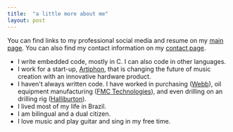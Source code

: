 ```yaml
---
title:  "a little more about me"
layout: post
---
```

You can find links to my professional social media and resume on my [main page][main-page].
You can also find my contact information on my [contact page][contact-page].

- I write embedded code, mostly in C. I can also code in other languages.
- I work for a start-up, [Artiphon][artiphon-page], that is changing the future of music creation with an innovative hardware product.
- I haven't always written code. I have worked in purchasing ([Webb][webb-page]), oil equipment manufacturing ([FMC Technologies][fmc-page]), and even drilling on an drilling rig ([Halliburton][halliburton-page]).
- I lived most of my life in Brazil.
- I am bilingual and a dual citizen.
- I love music and play guitar and sing in my free time.

<!-- You’ll find this post in your `_posts` directory. Go ahead and edit it and re-build the site to see your changes. You can rebuild the site in many different ways, but the most common way is to run `jekyll serve --watch`, which launches a web server and auto-regenerates your site when a file is updated.

To add new posts, simply add a file in the `_posts` directory that follows the convention `YYYY-MM-DD-name-of-post.ext` and includes the necessary front matter. Take a look at the source for this post to get an idea about how it works.

Jekyll also offers powerful support for code snippets:

``` ruby
def print_hi(name)
  puts "Hi, #{name}"
end
print_hi('Tom')
#=> prints 'Hi, Tom' to STDOUT.
```

Check out the [Jekyll docs][jekyll] for more info on how to get the most out of Jekyll. File all bugs/feature requests at [Jekyll’s GitHub repo][jekyll-gh]. If you have questions, you can ask them on [Jekyll’s dedicated Help repository][jekyll-help]. -->

[main-page]:   http://www.bergin.pro
[contact-page]: /contact.html
[artiphon-page]: http://www.artiphon.com
[webb-page]:   http://www.webb.com.br
[fmc-page]:   http://www.fmctechnologies.com
[halliburton-page]:   http://www.halliburton.com
